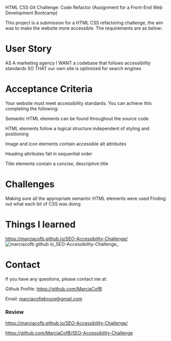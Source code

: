 HTML CSS Git Challenge: Code Refactor (Assignment for a Front-End Web Development Bootcamp)

This project is a submission for a HTML CSS refactoring challenge, the aim was to make the website more accessible. The requirements are as below:


# User Story
AS A marketing agency
I WANT a codebase that follows accessibility standards
SO THAT our own site is optimized for search engines


# Acceptance Criteria
Your website must meet accessibility standards. You can achieve this completing the following:

Semantic HTML elements can be found throughout the source code

HTML elements follow a logical structure independent of styling and positioning

Image and icon elements contain accessible alt attributes

Heading attributes fall in sequential order

Title elements contain a concise, descriptive title


# Challenges 
Making sure all the appropriate semantic HTML elements were used
Finding out what each bit of CSS was doing
 
# Things I learned


https://marciacofb.github.io/SEO-Accessibility-Challenge/
 ![marciacofb github io_SEO-Accessibility-Challenge_](https://user-images.githubusercontent.com/110351787/197874870-2ca9bec6-c0b7-4727-8b42-901239fefdb2.png)

 
# Contact

If you have any questions, please contact me at: 
 
  Github Profile: https://github.com/MarciaCofB 

  Email:  marciacofiebruce@gmail.com

  
  
 


### Review


https://marciacofb.github.io/SEO-Accessibility-Challenge/

https://github.com/MarciaCofB/SEO-Accessibility-Challenge
